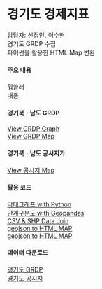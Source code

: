 # 경기도 경제지표

담당자: 신정인, 이수현<br>
경기도 GRDP 수집<br>
파이썬을 활용한 HTML Map 변환<br>

#### 주요 내용

뭐쓸래<br>
내용<br>

#### 경기북ㆍ남도 GRDP
[View GRDP Graph](https://jinuew.github.io/sicm2002-6/assets/GRDP막대그래프.html)<br>
[View GRDP Map](https://jinuew.github.io/sicm2002-6/assets/Gyeonggi_GRDP_Map.html)<br>
#### 경기북ㆍ남도 공시지가
[View 공시지 Map](https://jinuew.github.io/sicm2002-6/assets/hexagon_map.html)<br>
#### 활용 코드
[막대그래프 with Python](https://github.com/jinuew/sicm2002-6/blob/main/assets/Code/GRDP.ipynb)<br>
[단계구분도 with Geopandas](https://github.com/jinuew/sicm2002-6/blob/main/assets/Code/GRDP단계구분도.ipynb)<br>
[CSV & SHP Data Join](https://github.com/jinuew/sicm2002-6/blob/main/assets/Code/shp와csv조인.ipynb)<br>
[geojson to HTML MAP](https://github.com/jinuew/sicm2002-6/blob/main/assets/Code/Geojson_to_html.ipynb)<br>
[geojson to HTML MAP](https://github.com/jinuew/sicm2002-6/blob/main/assets/Code/Geojson_to_html.ipynb)<br>


#### 데이터 다운로드
[경기도 GRDP](https://github.com/jinuew/sicm2002-6/raw/main/assets/Data/경기도GRDP.xlsx)<br>
[경기도 공시지](https://github.com/jinuew/sicm2002-6/raw/main/assets/Data/공시지가.zip)<br>
